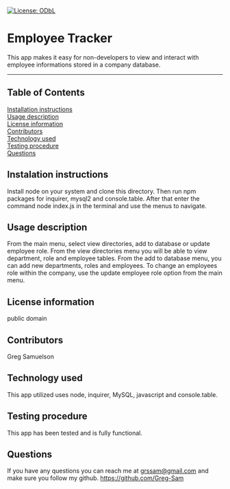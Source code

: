[![License: ODbL](https://img.shields.io/badge/License-PDDL-brightgreen.svg)](https://opendatacommons.org/licenses/pddl/)
  # Employee Tracker
  This app makes it easy for non-developers to view and interact with employee informations stored in a company database.
  ***
  ## Table of Contents
  [Installation instructions](#instalation-instructions)  
  [Usage description](#usage-description)  
  [License information](#license-information)  
  [Contributors](#contributors)  
  [Technology used](#technology-used)  
  [Testing procedure](#testing-procedure)  
  [Questions](#questions)  
  ## Instalation instructions
  Install node on your system and clone this directory.  Then run npm packages for inquirer, mysql2 and console.table.  After that enter the command node index.js in the terminal and use the menus to navigate.  
  ## Usage description
  From the main menu, select view directories, add to database or update employee role. From the view directories menu you will be able to view department, role and employee tables. From the add to database menu, you can add new departments, roles and employees.  To change an employees role within the company, use the update employee role option from the main menu.  
  ## License information
  public domain   
  ## Contributors
  Greg Samuelson  
  ## Technology used
  This app utilized uses node, inquirer, MySQL, javascript and console.table.  
  ## Testing procedure
  This app has been tested and is fully functional.  
  ## Questions  
  If you have any questions you can reach me at grssam@gmail.com and make sure you follow my github. https://github.com/Greg-Sam

